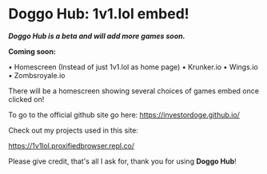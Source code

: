 # Doggo Hub: 1v1.lol embed!

***Doggo Hub is a beta and will add more games soon.***




**Coming soon:**

• Homescreen (Instead of just 1v1.lol as home page)
• Krunker.io
• Wings.io
• Zombsroyale.io

There will be a homescreen showing several choices of games embed once clicked on!

To go to the official github site go here: https://investordoge.github.io/

Check out my projects used in this site:

https://1v1lol.proxifiedbrowser.repl.co/

Please give credit, that's all I ask for, thank you for using **Doggo Hub**!

